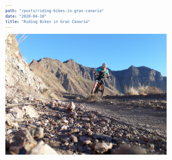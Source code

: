 ```yaml
---
path: "/posts/riding-bikes-in-gran-canaria"
date: "2020-04-10"
title: "Riding Bikes in Gran Canaria"
---
```


![Mountain biking](../images/riding-bikes-in-gran-canaria/mtb-gc.jpg)